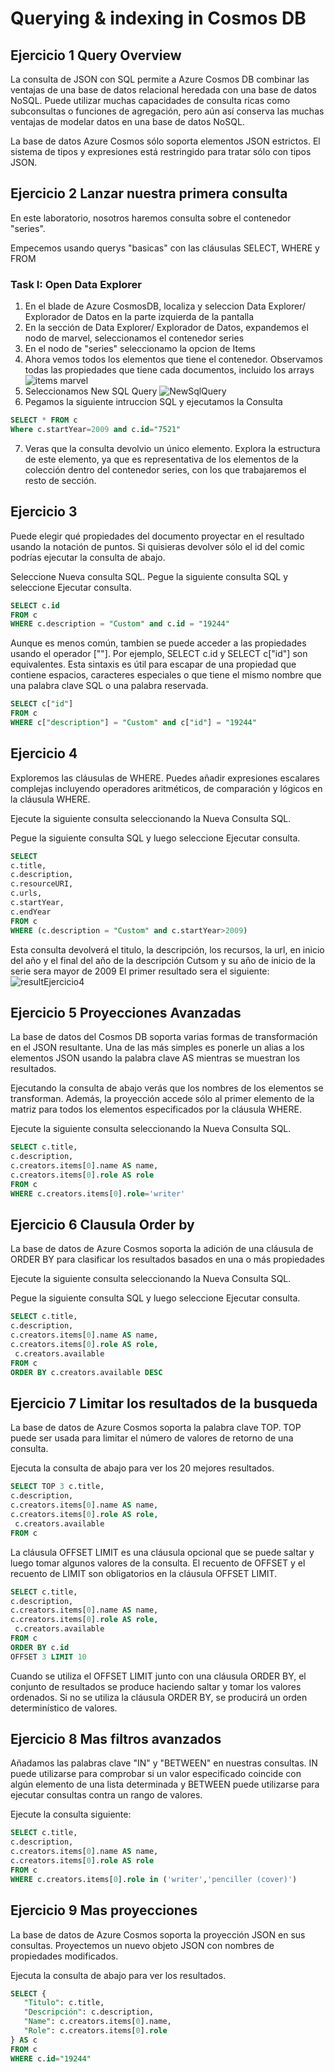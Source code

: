 # Querying & indexing in Cosmos DB

## Ejercicio 1 Query Overview

La consulta de JSON con SQL permite a Azure Cosmos DB combinar las ventajas de una base de datos relacional heredada con una base de datos NoSQL. Puede utilizar muchas capacidades de consulta ricas como subconsultas o funciones de agregación, pero aún así conserva las muchas ventajas de modelar datos en una base de datos NoSQL.

La base de datos Azure Cosmos sólo soporta elementos JSON estrictos. El sistema de tipos y expresiones está restringido para tratar sólo con tipos JSON. 

## Ejercicio 2 Lanzar nuestra primera consulta 

En este laboratorio, nosotros haremos consulta sobre el contenedor "series".

Empecemos usando querys "basicas" con las cláusulas SELECT, WHERE y FROM

### Task I: Open Data Explorer
1. En el blade de Azure CosmosDB, localiza y seleccion Data Explorer/ Explorador de Datos en la parte izquierda de la pantalla 
2. En la sección de Data Explorer/ Explorador de Datos, expandemos el nodo de marvel, seleccionamos el contenedor series 
3. En el nodo de "series" seleccionamo la opcion de Items
4. Ahora vemos todos los elementos que tiene el contenedor. Observamos todas las propiedades que tiene cada documentos, incluido los arrays
![items marvel](/images/ItemsMarvel.PNG)
5. Seleccionamos New SQL Query
![NewSqlQuery](/images/NewSqlQuery.PNG)
6. Pegamos la siguiente intruccion SQL y ejecutamos la Consulta
```sql
SELECT * FROM c
Where c.startYear=2009 and c.id="7521"
```
7. Veras que la consulta devolvio un único elemento. Explora la estructura de este elemento, ya que es representativa de los elementos de la colección dentro del contenedor series, con los que trabajaremos el resto de sección.

## Ejercicio 3 
Puede elegir qué propiedades del documento proyectar en el resultado usando la notación de puntos. Si quisieras devolver sólo el id del comic podrías ejecutar la consulta de abajo.

Seleccione Nueva consulta SQL. Pegue la siguiente consulta SQL y seleccione Ejecutar consulta.
```sql
SELECT c.id
FROM c
WHERE c.description = "Custom" and c.id = "19244"
```
Aunque es menos común, tambien se puede acceder a las propiedades usando el operador [""]. Por ejemplo, SELECT c.id y SELECT c["id"] son equivalentes. Esta sintaxis es útil para escapar de una propiedad que contiene espacios, caracteres especiales o que tiene el mismo nombre que una palabra clave SQL o una palabra reservada.
```sql
SELECT c["id"]
FROM c
WHERE c["description"] = "Custom" and c["id"] = "19244"
```

## Ejercicio 4
Exploremos las cláusulas de WHERE. Puedes añadir expresiones escalares complejas incluyendo operadores aritméticos, de comparación y lógicos en la cláusula WHERE.

Ejecute la siguiente consulta seleccionando la Nueva Consulta SQL.

Pegue la siguiente consulta SQL y luego seleccione Ejecutar consulta.
```sql
SELECT 
c.title,
c.description,
c.resourceURI,
c.urls,
c.startYear,
c.endYear
FROM c
WHERE (c.description = "Custom" and c.startYear>2009)
```
Esta consulta devolverá el titulo, la descripción, los recursos, la url, en inicio del año y el final del año de la descripción Cutsom y su año de inicio de la serie sera mayor de 2009
El primer resultado sera el siguiente:
![resultEjercicio4](/images/ResultEjercicio4.PNG)

## Ejercicio 5 Proyecciones Avanzadas
La base de datos del Cosmos DB soporta varias formas de transformación en el JSON resultante. Una de las más simples es ponerle un alias a los elementos JSON usando la palabra clave AS  mientras se muestran los resultados.

Ejecutando la consulta de abajo verás que los nombres de los elementos se transforman. Además, la proyección accede sólo al primer elemento de la matriz para todos los elementos especificados por la cláusula WHERE.

Ejecute la siguiente consulta seleccionando la Nueva Consulta SQL.
```sql
SELECT c.title,
c.description,
c.creators.items[0].name AS name,
c.creators.items[0].role AS role
FROM c
WHERE c.creators.items[0].role='writer'
```

## Ejercicio 6 Clausula Order by
La base de datos de Azure Cosmos soporta la adición de una cláusula de ORDER BY para clasificar los resultados basados en una o más propiedades

Ejecute la siguiente consulta seleccionando la Nueva Consulta SQL.

Pegue la siguiente consulta SQL y luego seleccione Ejecutar consulta.
```sql
SELECT c.title,
c.description,
c.creators.items[0].name AS name,
c.creators.items[0].role AS role,
 c.creators.available
FROM c
ORDER BY c.creators.available DESC
```

## Ejercicio 7 Limitar los resultados de la busqueda
La base de datos de Azure Cosmos soporta la palabra clave TOP. TOP puede ser usada para limitar el número de valores de retorno de una consulta.

Ejecuta la consulta de abajo para ver los 20 mejores resultados.
```sql
SELECT TOP 3 c.title,
c.description,
c.creators.items[0].name AS name,
c.creators.items[0].role AS role,
 c.creators.available
FROM c
```

La cláusula OFFSET LIMIT es una cláusula opcional que se puede saltar y luego tomar algunos valores de la consulta. El recuento de OFFSET y el recuento de LIMIT son obligatorios en la cláusula OFFSET LIMIT.

```sql
SELECT c.title,
c.description,
c.creators.items[0].name AS name,
c.creators.items[0].role AS role,
 c.creators.available
FROM c
ORDER BY c.id
OFFSET 3 LIMIT 10
```
Cuando se utiliza el OFFSET LIMIT junto con una cláusula ORDER BY, el conjunto de resultados se produce haciendo saltar y tomar los valores ordenados. Si no se utiliza la cláusula ORDER BY, se producirá un orden determinístico de valores.

## Ejercicio 8 Mas filtros avanzados

Añadamos las palabras clave "IN" y "BETWEEN" en nuestras consultas. IN puede utilizarse para comprobar si un valor especificado coincide con algún elemento de una lista determinada y BETWEEN puede utilizarse para ejecutar consultas contra un rango de valores.

Ejecute la consulta siguiente:
```sql
SELECT c.title,
c.description,
c.creators.items[0].name AS name,
c.creators.items[0].role AS role
FROM c
WHERE c.creators.items[0].role in ('writer','penciller (cover)')
```

## Ejercicio 9 Mas proyecciones
La base de datos de Azure Cosmos soporta la proyección JSON en sus consultas. Proyectemos un nuevo objeto JSON con nombres de propiedades modificados.

Ejecuta la consulta de abajo para ver los resultados.
```sql
SELECT {
   "Titulo": c.title,
   "Descripción": c.description,
   "Name": c.creators.items[0].name,
   "Role": c.creators.items[0].role 
} AS c
FROM c
WHERE c.id="19244"
```














